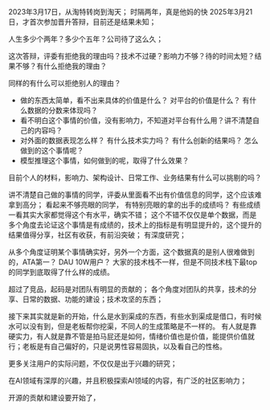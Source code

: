 2023年3月17日，从淘特转岗到淘天；
时隔两年，真是他妈的快
2025年3月21日，才首次参加晋升答辩，目前还是结果未知；

人生多少个两年？多少个五年？公司待了这么久；

这次答辩，评委有拒绝我的理由吗？技术不过硬？影响力不够？待的时间太短？结果不够？有什么拒绝我的理由？ 

同样的有什么可以拒绝别人的理由？
- 做的东西太简单，看不出来具体的价值是什么？ 对平台的价值是什么？ 有什么数据的分数来体现吗？
- 看不明白这个事情的价值，没有影响力，不知道对平台有什么用？讲不清楚自己的内容吗？
- 对外面的数据表现怎么样？ 有什么技术实力吗？ 有什么创新的结果吗？ 怎么做到的这个事情呢？ 
- 模型推理这个事情，如何做到的呢，取得了什么效果？

目前个人的材料，影响力、架构设计、日常工作、业务结果有什么可以挑剔的吗？ 

讲不清楚自己做的事情的同学，评委从里面看不出有价值信息的同学，这个应该难拿到高分；
看起来不够亮眼的同学， 有特别亮眼的拿的出手的成绩吗？ 有些成绩一看其实大家都觉得这个有水平，确实不错； 这个不错不仅仅是单个数据，而是多个角度去论证这个事情是有成绩的，技术上的指标是有明显提升的，这个提升的结果值得分享，社区有收获，有前沿突破；
有深度研究；

从多个角度证明某个事情确实好，另外一个方面，这个数据真的是别人很难做到的，ATA第一？ DAU 10W用户？ 大家的技术栈不一样，但是不同技术栈下最top的同学到底取得了什么样的成绩。

超过了竞品，起码是对团队有明显的贡献的； 各个角度对团队的共享，技术的分享、日常的数据、功能的建设；技术攻坚的东西； 

接下来其实就是新的开始，什么是水到渠成的东西，有些水到渠成是借口，有时候水可以没有到，但是老板帮你挖渠，不同人的生成策略是不一样的。
有人就是靠硬实力，有人就是靠不管是拍马屁还是如何，情绪价值也是价值，能提供价值就行；老板是有自己偏好的，只是说男性容易固执，以及看自己的性格。


更多关注用户的实际问题，不仅仅是出于兴趣的研究；

在AI领域有深厚的兴趣，并且积极探索AI领域的内容，有广泛的社区影响力；

开源的贡献和建设要开始了，


